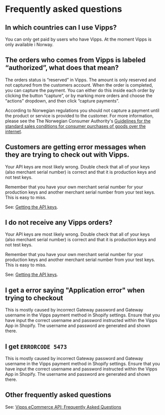 # Frequently asked questions

## In which countries can I use Vipps?

You can only get paid by users who have Vipps. At the moment Vipps is only available i Norway.

## The orders who comes from Vipps is labeled “authorized”, what does that mean?

The orders status is “reserved” in Vipps. The amount is only reserved and not
captured from the customers account. When the order is completed, you can capture
the payment. You can either do this inside each order by clicking the button
“capture”, or by marking more orders and choose the “actions” dropdown, and then click “capture payments”.

According to Norwegian regulations you should not capture a payment until the
product or service is provided to the customer. For more information,
please see the The Norwegian Consumer Authority's
[Guidelines for the standard sales conditions for consumer purchases of goods over the internet](https://www.forbrukertilsynet.no/english/guidelines/guidelines-the-standard-sales-conditions-consumer-purchases-of-goods-the-internet).

## Customers are getting error messages when they are trying to check out with Vipps.

Your API keys are most likely wrong. Double check that all of your keys
(also merchant serial number) is correct and that it is production keys
and not test keys.

Remember that you have your own merchant serial number for your production
keys and another merchant serial number from your test keys.
This is easy to miss.

See:
[Getting the API keys](https://github.com/vippsas/vipps-developers/blob/master/vipps-getting-started.md#getting-the-api-keys).

## I do not receive any Vipps orders?

Your API keys are most likely wrong. Double check that all of your keys
(also merchant serial number) is correct and that it is production keys
and not test keys.

Remember that you have your own merchant serial number for your production
keys and another merchant serial number from your test keys.
This is easy to miss.

See:
[Getting the API keys](https://github.com/vippsas/vipps-developers/blob/master/vipps-getting-started.md#getting-the-api-keys).

## I get a error saying "Application error" when trying to checkout

This is mostly caused by incorrect Gateway password and Gateway username in the
Vipps payment method in Shopify settings. Ensure that you have input the
correct username and password instructed within the Vipps App in Shopify.
The username and password are generated and shown there.

## I get `ERRORCODE 5473`

This is mostly caused by incorrect Gateway password and Gateway username in the
Vipps payment method in Shopify settings. Ensure that you have input the
correct username and password instructed within the Vipps App in Shopify.
The username and password are generated and shown there.

## Other frequently asked questions

See:
[Vipps eCommerce API: Frequently Asked Questions](https://github.com/vippsas/vipps-ecom-api/blob/master/vipps-ecom-api-faq.md#what-is-the-difference-between-reserve-capture-and-direct-capture)
